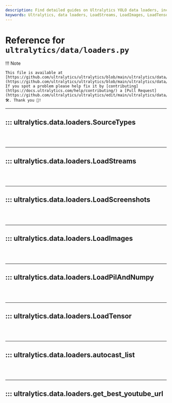 ```yaml
---
description: Find detailed guides on Ultralytics YOLO data loaders, including LoadStreams, LoadImages and LoadTensor. Learn how to get the best YouTube URLs.
keywords: Ultralytics, data loaders, LoadStreams, LoadImages, LoadTensor, YOLO, YouTube URLs
---
```


# Reference for `ultralytics/data/loaders.py`

!!! Note

    This file is available at [https://github.com/ultralytics/ultralytics/blob/main/ultralytics/data/loaders.py](https://github.com/ultralytics/ultralytics/blob/main/ultralytics/data/loaders.py). If you spot a problem please help fix it by [contributing](https://docs.ultralytics.com/help/contributing/) a [Pull Request](https://github.com/ultralytics/ultralytics/edit/main/ultralytics/data/loaders.py) 🛠️. Thank you 🙏!

---
## ::: ultralytics.data.loaders.SourceTypes
<br><br>

---
## ::: ultralytics.data.loaders.LoadStreams
<br><br>

---
## ::: ultralytics.data.loaders.LoadScreenshots
<br><br>

---
## ::: ultralytics.data.loaders.LoadImages
<br><br>

---
## ::: ultralytics.data.loaders.LoadPilAndNumpy
<br><br>

---
## ::: ultralytics.data.loaders.LoadTensor
<br><br>

---
## ::: ultralytics.data.loaders.autocast_list
<br><br>

---
## ::: ultralytics.data.loaders.get_best_youtube_url
<br><br>
